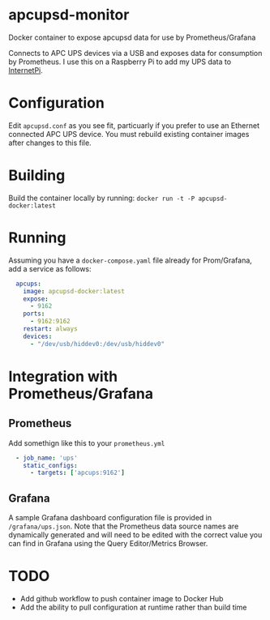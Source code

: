 # apcupsd-monitor
Docker container to expose apcupsd data for use by Prometheus/Grafana 

Connects to APC UPS devices via a USB and exposes data for consumption by Prometheus.  I use this on a Raspberry Pi to add 
my UPS data to [InternetPi](https://github.com/geerlingguy/internet-pi).

# Configuration
Edit `apcupsd.conf` as you see fit, particuarly if you prefer to use an Ethernet connected APC UPS device.  You must rebuild
existing container images after changes to this file.

# Building
Build the container locally by running:
`docker run -t -P apcupsd-docker:latest`

# Running
Assuming you have a `docker-compose.yaml` file already for Prom/Grafana, add a service as follows:
```yaml
  apcups:
    image: apcupsd-docker:latest
    expose:
      - 9162
    ports:
      - 9162:9162
    restart: always
    devices:
      - "/dev/usb/hiddev0:/dev/usb/hiddev0"
```

# Integration with Prometheus/Grafana
## Prometheus
Add somethign like this to your `prometheus.yml`
```yaml
  - job_name: 'ups'
    static_configs:
      - targets: ['apcups:9162']
```

## Grafana
A sample Grafana dashboard configuration file is provided in `/grafana/ups.json`.  Note that the Prometheus data source
names are dynamically generated and will need to be edited with the correct value you can find in Grafana using the Query Editor/Metrics Browser.

# TODO
* Add github workflow to push container image to Docker Hub
* Add the ability to pull configuration at runtime rather than build time
